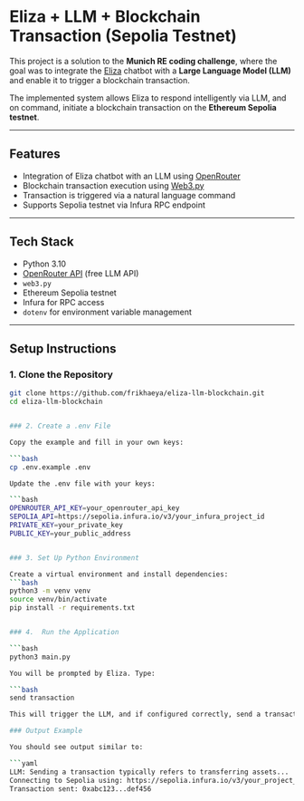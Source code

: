 # Eliza + LLM + Blockchain Transaction (Sepolia Testnet)

This project is a solution to the **Munich RE coding challenge**, where the goal was to integrate the [Eliza](https://github.com/elizaOS/eliza) chatbot with a **Large Language Model (LLM)** and enable it to trigger a blockchain transaction.

The implemented system allows Eliza to respond intelligently via LLM, and on command, initiate a blockchain transaction on the **Ethereum Sepolia testnet**.

---

## Features

- Integration of Eliza chatbot with an LLM using [OpenRouter](https://openrouter.ai/)
- Blockchain transaction execution using [Web3.py](https://web3py.readthedocs.io/en/stable/)
- Transaction is triggered via a natural language command
- Supports Sepolia testnet via Infura RPC endpoint

---

## Tech Stack

- Python 3.10
- [OpenRouter API](https://openrouter.ai/) (free LLM API)
- `web3.py`
- Ethereum Sepolia testnet
- Infura for RPC access
- `dotenv` for environment variable management

---

## Setup Instructions

### 1. Clone the Repository

```bash
git clone https://github.com/frikhaeya/eliza-llm-blockchain.git
cd eliza-llm-blockchain


### 2. Create a .env File

Copy the example and fill in your own keys:

```bash
cp .env.example .env

Update the .env file with your keys:

```bash
OPENROUTER_API_KEY=your_openrouter_api_key
SEPOLIA_API=https://sepolia.infura.io/v3/your_infura_project_id
PRIVATE_KEY=your_private_key
PUBLIC_KEY=your_public_address


### 3. Set Up Python Environment

Create a virtual environment and install dependencies:
```bash
python3 -m venv venv
source venv/bin/activate
pip install -r requirements.txt


### 4.  Run the Application

```bash
python3 main.py

You will be prompted by Eliza. Type:

```bash
send transaction

This will trigger the LLM, and if configured correctly, send a transaction on Sepolia.

### Output Example

You should see output similar to:

```yaml
LLM: Sending a transaction typically refers to transferring assets...
Connecting to Sepolia using: https://sepolia.infura.io/v3/your_project_id
Transaction sent: 0xabc123...def456


